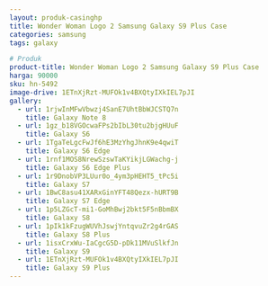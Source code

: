 ```yaml
---
layout: produk-casinghp
title: Wonder Woman Logo 2 Samsung Galaxy S9 Plus Case
categories: samsung
tags: galaxy

# Produk
product-title: Wonder Woman Logo 2 Samsung Galaxy S9 Plus Case
harga: 90000
sku: hn-5492
image-drive: 1ETnXjRzt-MUFOk1v4BXQtyIXkIEL7pJI
gallery:
  - url: 1rjwInMFwVbwzj4SanE7UhtBbWJCSTQ7n
    title: Galaxy Note 8
  - url: 1gz_b18VGOcwaFPs2bIbL30tu2bjgHUuF
    title: Galaxy S6
  - url: 1TgaTeLgcFwJf6hE3MzYhgJhnK9e4qwiT
    title: Galaxy S6 Edge
  - url: 1rnf1MOS8NrewSzswTaKYikjLGWachg-j
    title: Galaxy S6 Edge Plus
  - url: 1r9DnobVP3LUur0o_4ym3pHEHT5_tPc5i
    title: Galaxy S7
  - url: 1BwC8asu41XARxGinYFT48Qezx-hURT9B
    title: Galaxy S7 Edge
  - url: 1p5LZGcT-mi1-GoMhBwj2bkt5F5nBbmBX
    title: Galaxy S8
  - url: 1pIk1kFzugWUVhJswjYntqvuZr2g4rGAS
    title: Galaxy S8 Plus
  - url: 1isxCrxWu-IaCgcG5D-pDk11MVuSlkfJn
    title: Galaxy S9
  - url: 1ETnXjRzt-MUFOk1v4BXQtyIXkIEL7pJI
    title: Galaxy S9 Plus
---
```

